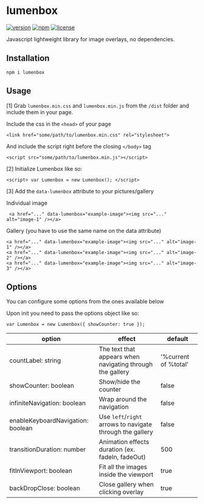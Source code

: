 # lumenbox
[![version](https://img.shields.io/npm/v/lumenbox.svg?style=for-the-badge)](https://www.npmjs.com/package/lumenbox)
[![npm](https://img.shields.io/npm/dt/lumenbox.svg?style=for-the-badge)](https://www.npmjs.com/package/lumenbox)
[![license](https://img.shields.io/github/license/stealther23/lumenbox.svg?style=for-the-badge)](/LICENSE)

Javascript lightweight library for image overlays, no dependencies.

## Installation
```npm i lumenbox```

## Usage
[1] Grab `lumenbox.min.css` and `lumenbox.min.js` from the `/dist` folder and include them in your page.

Include the css in the `<head>` of your page
```
<link href="some/path/to/lumenbox.min.css" rel="stylesheet">
```
And include the script right before the closing `</body>` tag
```
<script src="some/path/to/lumenbox.min.js"></script>
```

[2] Initialize Lumenbox like so:
```
<script> var Lumenbox = new Lumenbox(); </script>
```

[3] Add the `data-lumenbox` attribute to your pictures/gallery

Individual image
```
 <a href="..." data-lumenbox="example-image"><img src="..." alt="image-1" /></a>
```

Gallery (you have to use the same name on the data attribute)
```
<a href="..." data-lumenbox="example-image"><img src="..." alt="image-1" /></a>
<a href="..." data-lumenbox="example-image"><img src="..." alt="image-2" /></a>
<a href="..." data-lumenbox="example-image"><img src="..." alt="image-3" /></a>
```

## Options
You can configure some options from the ones available below

Upon init you need to pass the options object like so:
```
var Lumenbox = new Lumenbox({ showCounter: true });
```

|option|effect|default|
|---|---|---|
|countLabel: string|The text that appears when navigating through the gallery|'%current of %total'
|showCounter: boolean|Show/hide the counter|false
|infiniteNavigation: boolean|Wrap around the navigation|false
|enableKeyboardNavigation: boolean|Use `left`/`right` arrows to navigate through the gallery|false
|transitionDuration: number|Animation effects duration (ex. fadeIn, fadeOut)|500
|fitInViewport: boolean|Fit all the images inside the viewport|true
|backDropClose: boolean|Close gallery when clicking overlay|true

